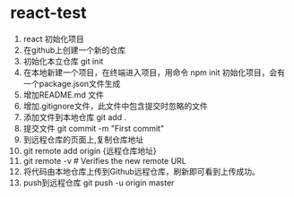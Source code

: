 # react-test
1. react 初始化项目
2. 在github上创建一个新的仓库
3. 初始化本立仓库 git init
4. 在本地新建一个项目，在终端进入项目，用命令 npm init 初始化项目，会有一个package.json文件生成
5. 增加README.md 文件
6. 增加.gitignore文件，此文件中包含提交时忽略的文件
7. 添加文件到本地仓库 git add .
8. 提交文件 git commit -m "First commit"
9. 到远程仓库的页面上,复制仓库地址
10. git remote add origin {远程仓库地址} 
11. git remote -v  # Verifies the new remote URL
12. 将代码由本地仓库上传到Github远程仓库，刷新即可看到上传成功。 
13. push到远程仓库 git push -u origin master

